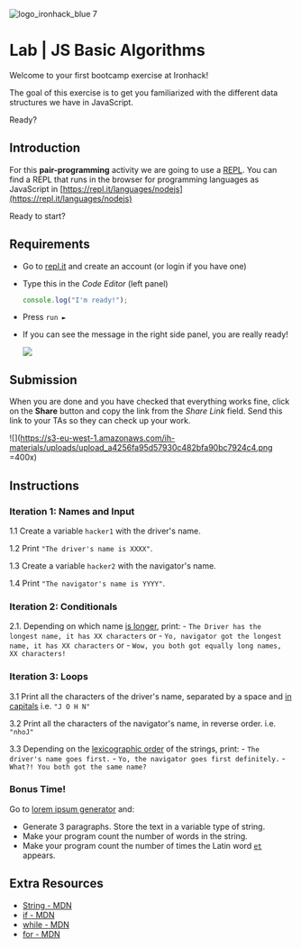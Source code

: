 ![logo_ironhack_blue 7](https://user-images.githubusercontent.com/23629340/40541063-a07a0a8a-601a-11e8-91b5-2f13e4e6b441.png)

# Lab | JS Basic Algorithms

Welcome to your first bootcamp exercise at Ironhack!

The goal of this exercise is to get you familiarized with the different data structures we have in JavaScript.

Ready?

## Introduction

For this **pair-programming** activity we are going to use a [REPL](https://en.wikipedia.org/wiki/Read%E2%80%93eval%E2%80%93print_loop). You can find a REPL that runs in the browser for programming languages as JavaScript in [https://repl.it/languages/nodejs](https://repl.it/languages/nodejs)

Ready to start?

## Requirements

- Go to [repl.it](https://repl.it/languages/nodejs) and create an account (or login if you have one)
- Type this in the *Code Editor* (left panel)

  ```javascript
  console.log("I'm ready!");
  ```
- Press `run ►`
- If you can see the message in the right side panel, you are really ready!

  <!-- ![](https://i.imgur.com/4TQislb.png) -->
  ![](https://s3-eu-west-1.amazonaws.com/ih-materials/uploads/upload_17f095b9bb4fa4bd1bee1c017c043327.png)

## Submission

When you are done and you have checked that everything works fine, click on the **Share** button and copy the link from the *Share Link* field. Send this link to your TAs so they can check up your work.

![](https://s3-eu-west-1.amazonaws.com/ih-materials/uploads/upload_a4256fa95d57930c482bfa90bc7924c4.png =400x)

 
## Instructions

### Iteration 1: Names and Input

  1.1 Create a variable `hacker1` with the driver's name.

  1.2 Print `"The driver's name is XXXX"`.

  1.3 Create a variable `hacker2` with the navigator's name.

  1.4 Print `"The navigator's name is YYYY"`.

### Iteration 2: Conditionals

  2.1. Depending on which name [is longer](https://developer.mozilla.org/en-US/docs/Web/JavaScript/Reference/Global_Objects/String/length), print:
	  - `The Driver has the longest name, it has XX characters` or 
	  - `Yo, navigator got the longest name, it has XX characters` or
	  - `Wow, you both got equally long names, XX characters!`

### Iteration 3: Loops

  3.1 Print all the characters of the driver's name, separated by a space and [in capitals](https://developer.mozilla.org/en-US/docs/Web/JavaScript/Reference/Global_Objects/String/toUpperCase)
  i.e. `"J O H N"`
  
  3.2 Print all the characters of the navigator's name, in reverse order. 
  i.e. `"nhoJ"`
  
  3.3 Depending on the [lexicographic order](https://en.wikipedia.org/wiki/Lexicographical_order) of the strings, print:
    - `The driver's name goes first.`
    - `Yo, the navigator goes first definitely.`
    - `What?! You both got the same name?`

### Bonus Time!

Go to [lorem ipsum generator](http://www.lipsum.com/) and:
  - Generate 3 paragraphs. Store the text in a variable type of string.
  - Make your program count the number of words in the string.
  - Make your program count the number of times the Latin word [`et`](https://en.wiktionary.org/wiki/et#Latin) appears.

## Extra Resources

- [String - MDN](https://developer.mozilla.org/en-US/docs/Web/JavaScript/Reference/Global_Objects/String)
- [if - MDN](https://developer.mozilla.org/en-US/docs/Web/JavaScript/Reference/Statements/if...else)
- [while - MDN](https://developer.mozilla.org/en-US/docs/Web/JavaScript/Reference/Statements/while)
- [for - MDN](https://developer.mozilla.org/en-US/docs/Web/JavaScript/Reference/Statements/for)
